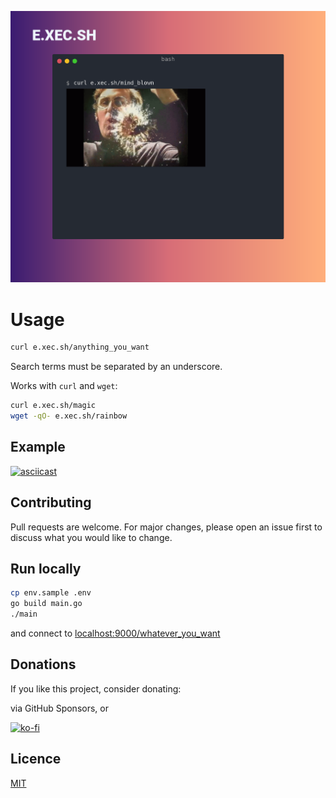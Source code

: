 ![magic](/static/img/e.xec.sh.png)

# Usage

```bash
curl e.xec.sh/anything_you_want
```

Search terms must be separated by an underscore.

Works with `curl` and `wget`:

```bash
curl e.xec.sh/magic
wget -qO- e.xec.sh/rainbow
```

## Example

[![asciicast](https://asciinema.org/a/qTVUtjVThqmrJadmLZHvmt7H1.svg)](https://asciinema.org/a/qTVUtjVThqmrJadmLZHvmt7H1)

## Contributing
Pull requests are welcome. For major changes, please open an issue first to discuss what you would like to change.

## Run locally

```bash
cp env.sample .env
go build main.go
./main
```
and connect to [localhost:9000/whatever_you_want](localhost:9000/whatever_you_want)


## Donations

If you like this project, consider donating:

via GitHub Sponsors, or

[![ko-fi](https://www.ko-fi.com/img/githubbutton_sm.svg)](https://ko-fi.com/J3J3173F6)


## Licence
[MIT](https://choosealicense.com/licenses/mit/)
